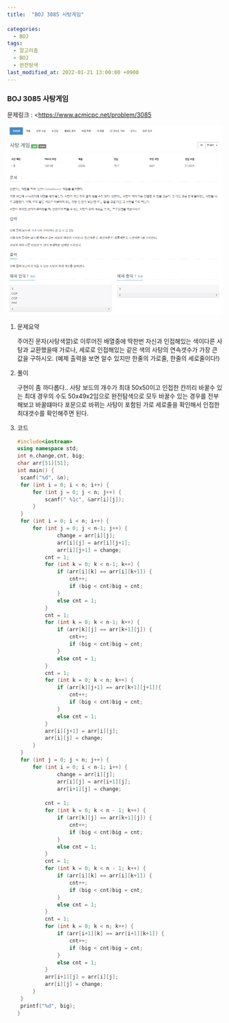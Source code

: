 ```yaml
---
title:  "BOJ 3085 사탕게임"

categories:
  - BOJ
tags:
  - 알고리즘
  - BOJ
  - 완전탐색
last_modified_at: 2022-01-21 13:00:00 +0900
---
```


### BOJ 3085 사탕게임

문제링크 : <https://www.acmicpc.net/problem/3085

![BOJ_3085](../images/2022-01-21-BOJ3085/BOJ_3085.PNG)

1. 문제요약

   주어진 문자(사탕색깔)로 이루어진 배열중에 딱한번 자신과 인접해있는 색이다른 사탕과 교환했을때 가로나, 세로로 인접해있는 같은 색의 사탕의 연속갯수가 가장 큰 값을 구하시오. (예제 출력을 보면 알수 있지만 한줄의 가로줄, 한줄의 세로줄이다!)

   

2. 풀이

   구현이 좀 까다롭다.. 사탕 보드의 개수가 최대 50x50이고 인접한 칸끼리 바꿀수 있는 최대 경우의 수도 50x49x2임으로 완전탐색으로 모두 바꿀수 있는 경우를  전부 해보고 바꿀떄마다 포문으로 바뀌는 사탕이 포함된 가로 세로줄을 확인해서 인접한 최대갯수를 확인해주면 된다.

3. 코드

   ```c++
   #include<iostream>
   using namespace std;
   int n,change,cnt, big;
   char arr[51][51];
   int main() {
   	scanf("%d", &n);
   	for (int i = 0; i < n; i++) {
   		for (int j = 0; j < n; j++) {
   			scanf(" %1c", &arr[i][j]);
   		}
   	}
   	for (int i = 0; i < n; i++) {
   		for (int j = 0; j < n-1; j++) {
   				change = arr[i][j];
   				arr[i][j] = arr[i][j+1];
   				arr[i][j+1] = change;
   			cnt = 1;
   			for (int k = 0; k < n-1; k++) {
   				if (arr[i][k] == arr[i][k+1]) {
   					cnt++;
   					if (big < cnt)big = cnt;
   				}
   				else cnt = 1;
   			}
   			cnt = 1;
   			for (int k = 0; k < n-1; k++) {
   				if (arr[k][j] == arr[k+1][j]) {
   					cnt++;
   					if (big < cnt)big = cnt;
   				}
   				else cnt = 1;
   			}
   			cnt = 1;
   			for (int k = 0; k < n; k++) {
   				if (arr[k][j+1] == arr[k+1][j+1]){
   					cnt++;
   					if (big < cnt)big = cnt;
   				}
   				else cnt = 1;
   			}
   			arr[i][j+1] = arr[i][j];
   			arr[i][j] = change;
   		}
   	}
   	for (int j = 0; j < n; j++) {
   		for (int i = 0; i < n-1; i++) {
   				change = arr[i][j];
   				arr[i][j] = arr[i+1][j];
   				arr[i+1][j] = change;
   			
   			cnt = 1;
   			for (int k = 0; k < n - 1; k++) {
   				if (arr[k][j] == arr[k+1][j]) {
   					cnt++;
   					if (big < cnt)big = cnt;
   				}
   				else cnt = 1;
   			}
   			cnt = 1;
   			for (int k = 0; k < n - 1; k++) {
   				if (arr[i][k] == arr[i][k+1]) {
   					cnt++;
   					if (big < cnt)big = cnt;
   				}
   				else cnt = 1;
   			}
   			cnt = 1;
   			for (int k = 0; k < n; k++) {
   				if (arr[i+1][k] == arr[i+1][k+1]) {
   					cnt++;
   					if (big < cnt)big = cnt;
   				}
   				else cnt = 1;
   			}
   			arr[i+1][j] = arr[i][j];
   			arr[i][j] = change;
   		}
   	}
   	printf("%d", big);
   }
   ```

   

